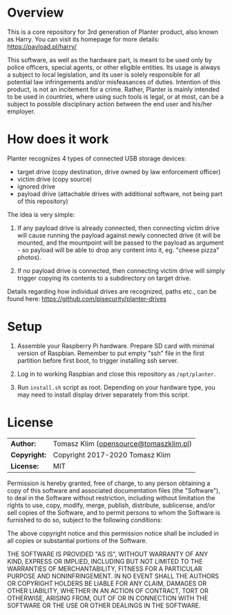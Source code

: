 # Overview

This is a core repository for 3rd generation of Planter product, also known as Harry.
You can visit its homepage for more details: https://payload.pl/harry/

This software, as well as the hardware part, is meant to be used only by police officers, special agents,
or other eligible entities. Its usage is always a subject to local legislation, and its user is solely
responsible for all potential law infringements and/or misfeasances of duties. Intention of this product,
is not an incitement for a crime. Rather, Planter is mainly intended to be used in countries, where using
such tools is legal, or at most, can be a subject to possible disciplinary action between the end user
and his/her employer.

# How does it work

Planter recognizes 4 types of connected USB storage devices:

- target drive (copy destination, drive owned by law enforcement officer)
- victim drive (copy source)
- ignored drive
- payload drive (attachable drives with additional software, not being part of this repository)

The idea is very simple:

1. If any payload drive is already connected, then connecting victim drive will cause running the payload
against newly connected drive (it will be mounted, and the mountpoint will be passed to the payload as
argument - so payload will be able to drop any content into it, eg. "cheese pizza" photos).

2. If no payload drive is connected, then connecting victim drive will simply trigger copying its contents
to a subdirectory on target drive.

Details regarding how individual drives are recognized, paths etc., can be found here:
https://github.com/pisecurity/planter-drives

# Setup

1. Assemble your Raspberry Pi hardware. Prepare SD card with minimal version of Raspbian. Remember to put
empty "ssh" file in the first partition before first boot, to trigger installing ssh server.

2. Log in to working Raspbian and close this repository as `/opt/planter`.

3. Run `install.sh` script as root. Depending on your hardware type, you may need to install display driver
separately from this script.

# License

|                      |                                          |
|:---------------------|:-----------------------------------------|
| **Author:**          | Tomasz Klim (<opensource@tomaszklim.pl>) |
| **Copyright:**       | Copyright 2017-2020 Tomasz Klim          |
| **License:**         | MIT                                      |

Permission is hereby granted, free of charge, to any person obtaining a copy
of this software and associated documentation files (the "Software"), to deal
in the Software without restriction, including without limitation the rights
to use, copy, modify, merge, publish, distribute, sublicense, and/or sell
copies of the Software, and to permit persons to whom the Software is
furnished to do so, subject to the following conditions:

The above copyright notice and this permission notice shall be included in all
copies or substantial portions of the Software.

THE SOFTWARE IS PROVIDED "AS IS", WITHOUT WARRANTY OF ANY KIND, EXPRESS OR
IMPLIED, INCLUDING BUT NOT LIMITED TO THE WARRANTIES OF MERCHANTABILITY,
FITNESS FOR A PARTICULAR PURPOSE AND NONINFRINGEMENT. IN NO EVENT SHALL THE
AUTHORS OR COPYRIGHT HOLDERS BE LIABLE FOR ANY CLAIM, DAMAGES OR OTHER
LIABILITY, WHETHER IN AN ACTION OF CONTRACT, TORT OR OTHERWISE, ARISING FROM,
OUT OF OR IN CONNECTION WITH THE SOFTWARE OR THE USE OR OTHER DEALINGS IN THE
SOFTWARE.
